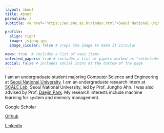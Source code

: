 ```yaml
---
layout: about
title: About
permalink: /
subtitle: <a href='https://en.snu.ac.kr/index.html'>Seoul National University</a>. Deptartment of Computer Science and Engineering

profile:
  align: right
  image: jsjang.jpg
  image_cicular: false # crops the image to make it circular

news: true  # includes a list of news items
selected_papers: true # includes a list of papers marked as "selected={true}"
social: false # includes social icons at the bottom of the page
---
```


I am an undergraduate student majoring Computer Science and Engineering at [Seoul National University](https://en.snu.ac.kr/index.html). I am an undergraduate research intern at [SCALE Lab](http://scale.snu.ac.kr/), Seoul National University, led by Prof. Jungho Ahn. I was also advised by Prof. [Daejin Park](https://ai-soc.github.io/l_professor.html). My research interests include machine learning for system and memory management.

[Google Scholar](https://scholar.google.com/citations?user=l6QbUegAAAAJ&hl=en)

[Github](https://github.com/jschang0215)

[LinkedIn](https://www.linkedin.com/in/juneseo-chang-477670180/)
